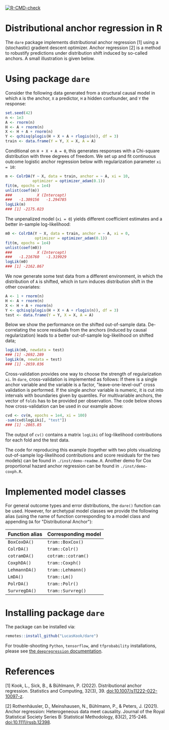 <!-- badges: start -->
  [![R-CMD-check](https://github.com/LucasKook/dare/actions/workflows/R-CMD-check.yaml/badge.svg)](https://github.com/LucasKook/dare/actions/workflows/R-CMD-check.yaml)
<!-- badges: end -->

# Distributional anchor regression in R

The `dare` package implements distributional anchor regression [1] using a
(stochastic) gradient descent optimizer. Anchor regression [2] is a method to
robustify predictions under distribution shift induced by so-called anchors.
A small illustration is given below.

# Using package `dare`

Consider the following data generated from a structural causal model in which
`A` is the anchor, `X` a predictor, `H` a hidden confounder, and `Y` the 
response:
```r
set.seed(42)
n <- 1e3
A <- rnorm(n)
H <- A + rnorm(n)
X <- H + A + rnorm(n)
Y <- qchisq(plogis(H + X + A + rlogis(n)), df = 3)
train <- data.frame(Y = Y, X = X, A = A)
```

Conditional on `H + X + A = 0`, this generates responses with a Chi-square
distribution with three degrees of freedom. We set up and fit continuous outcome
logistic anchor regression below with regularization parameter `xi = 10`:
```r
m <- ColrDA(Y ~ X, data = train, anchor = ~ A, xi = 10, 
            optimizer = optimizer_adam(0.1))
fit(m, epochs = 1e4)
unlist(coef(m))
###           X (Intercept) 
###   -1.309156   -1.294785 
logLik(m)
### [1] -2175.023
```

The unpenalized model (`xi = 0`) yields different coefficient estimates and
a better in-sample log-likelihood:
```r
m0 <- ColrDA(Y ~ X, data = train, anchor = ~ A, xi = 0, 
             optimizer = optimizer_adam(0.1))
fit(m, epochs = 1e4)
unlist(coef(m0))
###           X (Intercept) 
###   -1.216760   -1.319929 
logLik(m0)
### [1] -2162.867
```

We now generate some test data from a different environment, in which the
distribution of `A` is shifted, which in turn induces distribution shift in the
other covariates:
```r
A <- 1 + rnorm(n)
H <- A + rnorm(n)
X <- H + A + rnorm(n)
Y <- qchisq(plogis(H + X + A + rlogis(n)), df = 3)
test <- data.frame(Y = Y, X = X, A = A)
```

Below we show the performance on the shifted out-of-sample data. De-correlating
the score residuals from the anchors (induced by causal regularization) leads
to a better out-of-sample log-likelihood on shifted data;
```r
logLik(m0, newdata = test)
### [1] -2692.289
logLik(m, newdata = test)
### [1] -2659.036
```

Cross-validation provides one way to choose the strength of regularization
`xi`. In `dare`, cross-validation is implemented as follows: If there is
a single anchor variable and the variable is a factor, "leave-one-level-out"
cross validation is performed. If the single anchor variable is numeric, it
is cut into intervals with boundaries given by quantiles. For multivariable
anchors, the vector of `folds` has to be provided per observation. The code
below shows how cross-validation can be used in our example above:
```r
cvd <- cv(m, epochs = 1e4, xi = 100)
-sum(cvd$logLiki[, "test"])
### [1] -2865.85
```
The output of `cv()` contains a matrix `logLiki` of log-likelihood contributions 
for each fold and the test data.

The code for reproducing this example (together with two plots visualizing
out-of-sample log-likelihood contributions and score residuals for the two
models) can be found in `./inst/demo-readme.R`. Another demo for Cox 
proportional hazard anchor regression can be found in `./inst/demo-coxph.R`.

# Implemented model classes

For general outcome types and error distributions, the `dare()` function
can be used. However, for archetypal model classes we provide the following
alias (using the name of function corresponding to a model class and appending
`DA` for "Distributional Anchor"):

| **Function alias**  | **Corresponding model**    |
|---------------------|----------------------------|
| `BoxCoxDA()`        | `tram::BoxCox()`           | 
| `ColrDA()`          | `tram::Colr()`             |
| `cotramDA()`        | `cotram::cotram()`         |
| `CoxphDA()`         | `tram::Coxph()`            |
| `LehmannDA()`       | `tram::Lehmann()`          |
| `LmDA()`            | `tram::Lm()`               |
| `PolrDA()`          | `tram::Polr()`             |
| `SurvregDA()`       | `tram::Survreg()`          |

# Installing package `dare`

The package can be installed via:
```r
remotes::install_github("LucasKook/dare")
```

For trouble-shooting `Python`, `tensorflow`, and `tfprobability` installations,
please see [the `deepregression` documentation](https://github.com/neural-structured-additive-learning/deepregression#troubleshooting).

# References

[1] Kook, L., Sick, B., & Bühlmann, P. (2022). Distributional anchor regression. Statistics and Computing, 32(3), 39. [doi:10.1007/s11222-022-10097-z](https://doi.org/10.1007/s11222-022-10097-z).

[2] Rothenhäusler, D., Meinshausen, N., Bühlmann, P., & Peters, J. (2021). Anchor regression: Heterogeneous data meet causality. Journal of the Royal Statistical Society Series B: Statistical Methodology, 83(2), 215-246. [doi:10.1111/rssb.12398](https://doi.org/10.1111/rssb.12398).

